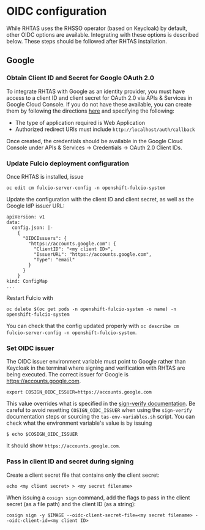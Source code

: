 # OIDC configuration

While RHTAS uses the RHSSO operator (based on Keycloak) by default, other OIDC options are available. Integrating with these options is described below. These steps should be followed after RHTAS installation.

## Google

### Obtain Client ID and Secret for Google OAuth 2.0

To integrate RHTAS with Google as an identity provider, you must have access to a client ID and client secret for OAuth 2.0 via APIs & Services in Google Cloud Console. If you do not have these available, you can create them by following the directions [here](https://developers.google.com/workspace/guides/create-credentials#oauth-client-id) and specifying the following:

- The type of application required is Web Application 
- Authorized redirect URIs must include `http://localhost/auth/callback`

Once created, the credentials should be available in the Google Cloud Console under APIs & Services -> Credentials -> OAuth 2.0 Client IDs.

### Update Fulcio deployment configuration

Once RHTAS is installed, issue

```
oc edit cm fulcio-server-config -n openshift-fulcio-system
```

Update the configuration with the client ID and client secret, as well as the Google IdP issuer URL:

```
apiVersion: v1
data:
  config.json: |-
    {
      "OIDCIssuers": {
        "https://accounts.google.com": {
          "ClientID": "<my client ID>",
          "IssuerURL": "https://accounts.google.com",
          "Type": "email"
        }
      }
    }
kind: ConfigMap
...
```

Restart Fulcio with

```
oc delete $(oc get pods -n openshift-fulcio-system -o name) -n openshift-fulcio-system
```

You can check that the config updated properly with `oc describe cm fulcio-server-config -n openshift-fulcio-system`.

### Set OIDC issuer

The OIDC issuer environment variable must point to Google rather than Keycloak in the terminal where signing and verification with RHTAS are being executed. The correct issuer for Google is https://accounts.google.com.

```
export COSIGN_OIDC_ISSUER=https://accounts.google.com
```
This value overrides what is specified in the [sign-verify documentation](sign-verify.md). Be careful to avoid resetting `COSIGN_OIDC_ISSUER` when using the `sign-verify` documentation steps or sourcing the `tas-env-variables.sh` script. You can check what the environment variable's value is by issuing

```
$ echo $COSIGN_OIDC_ISSUER
```

It should show `https://accounts.google.com`.


### Pass in client ID and secret during signing

Create a client secret file that contains only the client secret:

`echo <my client secret> > <my secret filename>`

When issuing a `cosign sign` command, add the flags to pass in the client secret (as a file path) and the client ID (as a string):

```
cosign sign -y $IMAGE --oidc-client-secret-file=<my secret filename> --oidc-client-id=<my client ID>
```
